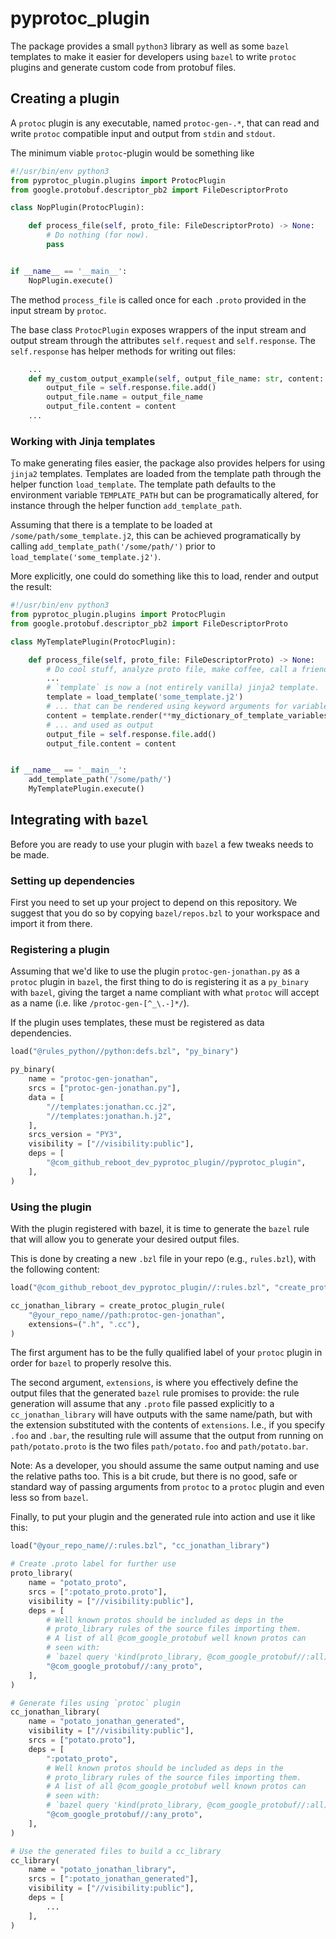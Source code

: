 # pyprotoc_plugin

The package provides a small `python3` library as well as some `bazel` templates to
make it easier for developers using `bazel` to write `protoc` plugins and generate custom code from protobuf files.

## Creating a plugin

A `protoc` plugin is any executable, named `protoc-gen-.*`, that can read and write `protoc` compatible input and output from `stdin` and `stdout`.

The minimum viable `protoc`-plugin would be something like

```python
#!/usr/bin/env python3
from pyprotoc_plugin.plugins import ProtocPlugin
from google.protobuf.descriptor_pb2 import FileDescriptorProto

class NopPlugin(ProtocPlugin):

    def process_file(self, proto_file: FileDescriptorProto) -> None:
        # Do nothing (for now).
        pass


if __name__ == '__main__':
    NopPlugin.execute()

```

The method `process_file` is called once for each `.proto` provided in the input stream by `protoc`.

The base class `ProtocPlugin` exposes wrappers of the input stream and output stream through the attributes `self.request` and `self.response`.
The `self.response` has helper methods for writing out files:

```python
    ...
    def my_custom_output_example(self, output_file_name: str, content: str) -> None:
        output_file = self.response.file.add()
        output_file.name = output_file_name
        output_file.content = content
    ...
```

### Working with Jinja templates

To make generating files easier, the package also provides helpers for using `jinja2` templates.
Templates are loaded from the template path through the helper function `load_template`. The template path defaults to the environment variable `TEMPLATE_PATH` but can be programatically altered, for instance through the helper function `add_template_path`.

Assuming that there is a template to be loaded at `/some/path/some_template.j2`, this can be achieved programatically by calling `add_template_path('/some/path/')` prior to `load_template('some_template.j2')`.

More explicitly, one could do something like this to load, render and output the result:

```python
#!/usr/bin/env python3
from pyprotoc_plugin.plugins import ProtocPlugin
from google.protobuf.descriptor_pb2 import FileDescriptorProto

class MyTemplatePlugin(ProtocPlugin):

    def process_file(self, proto_file: FileDescriptorProto) -> None:
        # Do cool stuff, analyze proto file, make coffee, call a friend, etc.
        ...
        # `template` is now a (not entirely vanilla) jinja2 template.
        template = load_template('some_template.j2')
        # ... that can be rendered using keyword arguments for variable substitution
        content = template.render(**my_dictionary_of_template_variables)
        # ... and used as output
        output_file = self.response.file.add()
        output_file.content = content


if __name__ == '__main__':
    add_template_path('/some/path/')
    MyTemplatePlugin.execute()
```

## Integrating with `bazel`

Before you are ready to use your plugin with `bazel` a few tweaks needs to be made.

### Setting up dependencies

First you need to set up your project to depend on this repository. We suggest that you do so by copying `bazel/repos.bzl` to your workspace and import it from there.

### Registering a plugin

Assuming that we'd like to use the plugin `protoc-gen-jonathan.py` as a `protoc` plugin in `bazel`, the first thing to do is registering it as a `py_binary` with `bazel`, giving the target a name compliant with what `protoc` will accept as a name (i.e. like `/protoc-gen-[^_\.-]*/`).

If the plugin uses templates, these must be registered as data dependencies.

```python
load("@rules_python//python:defs.bzl", "py_binary")

py_binary(
    name = "protoc-gen-jonathan",
    srcs = ["protoc-gen-jonathan.py"],
    data = [
        "//templates:jonathan.cc.j2",
        "//templates:jonathan.h.j2",
    ],
    srcs_version = "PY3",
    visibility = ["//visibility:public"],
    deps = [
        "@com_github_reboot_dev_pyprotoc_plugin//pyprotoc_plugin",
    ],
)
```

### Using the plugin

With the plugin registered with bazel, it is time to generate the `bazel` rule that will allow you to generate your desired output files.

This is done by creating a new `.bzl` file in your repo (e.g., `rules.bzl`), with the following content:

```python
load("@com_github_reboot_dev_pyprotoc_plugin//:rules.bzl", "create_protoc_plugin_rule")

cc_jonathan_library = create_protoc_plugin_rule(
    "@your_repo_name//path:protoc-gen-jonathan",
    extensions=(".h", ".cc"),
)

```

The first argument has to be the fully qualified label of your `protoc` plugin in order for `bazel` to properly resolve this.

The second argument, `extensions`, is where you effectively define the output files that the generated `bazel` rule promises to provide:
the rule generation will assume that any `.proto` file passed explicitly to a `cc_jonathan_library` will have outputs with the same name/path, but with the extension substituted with the contents of `extensions`.
I.e., if you specify `.foo` and `.bar`, the resulting rule will assume that the output from running on `path/potato.proto` is the two files `path/potato.foo` and `path/potato.bar`.

Note: As a developer, you should assume the same output naming and use the relative paths too. This is a bit crude, but there is no good, safe or standard way of passing arguments from `protoc` to a `protoc` plugin and even less so from `bazel`.

Finally, to put your plugin and the generated rule into action and use it like this:

```python
load("@your_repo_name//:rules.bzl", "cc_jonathan_library")

# Create .proto label for further use
proto_library(
    name = "potato_proto",
    srcs = [":potato_proto.proto"],
    visibility = ["//visibility:public"],
    deps = [
        # Well known protos should be included as deps in the
        # proto_library rules of the source files importing them.
        # A list of all @com_google_protobuf well known protos can
        # seen with:
        # `bazel query 'kind(proto_library, @com_google_protobuf//:all)'`
        "@com_google_protobuf//:any_proto",
    ],
)

# Generate files using `protoc` plugin
cc_jonathan_library(
    name = "potato_jonathan_generated",
    visibility = ["//visibility:public"],
    srcs = ["potato.proto"],
    deps = [
        ":potato_proto",
        # Well known protos should be included as deps in the
        # proto_library rules of the source files importing them.
        # A list of all @com_google_protobuf well known protos can
        # seen with:
        # `bazel query 'kind(proto_library, @com_google_protobuf//:all)'`
        "@com_google_protobuf//:any_proto",
    ],
)

# Use the generated files to build a cc_library
cc_library(
    name = "potato_jonathan_library",
    srcs = [":potato_jonathan_generated"],
    visibility = ["//visibility:public"],
    deps = [
        ...
    ],
)

```
